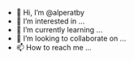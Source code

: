 - 👋 Hi, I’m @alperatby
- 👀 I’m interested in ...
- 🌱 I’m currently learning ...
- 💞️ I’m looking to collaborate on ...
- 📫 How to reach me ...

<!---
alperatby/alperatby is a ✨ special ✨ repository because its `README.md` (this file) appears on your GitHub profile.
You can click the Preview link to take a look at your changes.
--->
